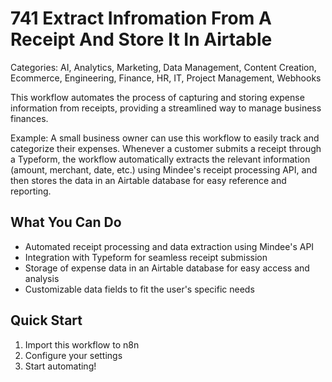 # 741 Extract Infromation From A Receipt And Store It In Airtable

Categories: AI, Analytics, Marketing, Data Management, Content Creation, Ecommerce, Engineering, Finance, HR, IT, Project Management, Webhooks

This workflow automates the process of capturing and storing expense information from receipts, providing a streamlined way to manage business finances.

Example: A small business owner can use this workflow to easily track and categorize their expenses. Whenever a customer submits a receipt through a Typeform, the workflow automatically extracts the relevant information (amount, merchant, date, etc.) using Mindee's receipt processing API, and then stores the data in an Airtable database for easy reference and reporting.

## What You Can Do
- Automated receipt processing and data extraction using Mindee's API
- Integration with Typeform for seamless receipt submission
- Storage of expense data in an Airtable database for easy access and analysis
- Customizable data fields to fit the user's specific needs

## Quick Start
1. Import this workflow to n8n
2. Configure your settings
3. Start automating!


